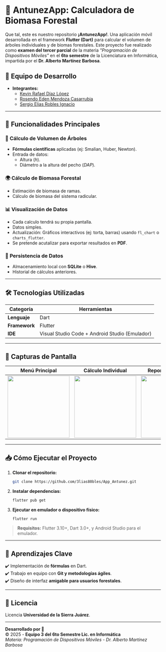 # 🌳 **AntunezApp: Calculadora de Biomasa Forestal**  

Que tal, este es nuestro repositorio **¡AntunezApp!**. Una aplicación móvil desarrollada en el framework **Flutter (Dart)** para calcular el volumen de árboles individuales y de biomas forestales. Este proyecto fue realizado como **examen del tercer parcial** de la materia *"Programación de Dispositivos Móviles"* en el **6to semestre** de la Licenciatura en Informática, impartida por el **Dr. Alberto Martínez Barbosa**.  

## 📌 **Equipo de Desarrollo**  
- **Integrantes:**  
  - [Kevin Rafael Díaz López](https://github.com/RafaelDiaz01)  
  - [Rosendo Eden Mendoza Casarrubia](https://github.com/EdenMCa)  
  - [Sergio Elias Robles Ignacio](https://github.com/3lias80bles)  

---

## 🚀 **Funcionalidades Principales**  

### 🌲 **Cálculo de Volumen de Árboles**  
- **Fórmulas científicas** aplicadas (ej: Smalian, Huber, Newton).  
- Entrada de datos:  
  - Altura (*h*).  
  - Diámetro a la altura del pecho (*DAP*).   

### 🌍 **Cálculo de Biomasa Forestal**  
- Estimación de biomasa de ramas.  
- Cálculo de biomasa del sistema radicular.  

### 📊 **Visualización de Datos**  
- Cada calculo tendrá su propia pantalla.
- Datos simples.
- Actualización: Gráficos interactivos (ej: torta, barras) usando `fl_chart` o `charts_flutter`.  
- Se pretende acutalizar para exportar resultados en **PDF**.  

### 🔄 **Persistencia de Datos**  
- Almacenamiento local con **SQLite** o **Hive**.  
- Historial de cálculos anteriores.  

---

## 🛠️ **Tecnologías Utilizadas**  

| Categoría       | Herramientas |  
|----------------|-------------|  
| **Lenguaje**   | Dart |  
| **Framework**  | Flutter |  
| **IDE**        | Visual Studio Code + Android Studio (Emulador) |  

---

## 📸 **Capturas de Pantalla**  

| **Menú Principal** | **Cálculo Individual** | **Reporte de Biomasa** |  
|--------------------|------------------------|------------------------|  
| <img src="screenshots/home.png" width="200"> | <img src="screenshots/tree_calc.png" width="200"> | <img src="screenshots/biomass_report.png" width="200"> |  

---

## 📥 **Cómo Ejecutar el Proyecto**  

1. **Clonar el repositorio:**  
   ```bash  
   git clone https://github.com/3lias80bles/App_Antunez.git  
   ```  
2. **Instalar dependencias:**  
   ```bash  
   flutter pub get  
   ```  
3. **Ejecutar en emulador o dispositivo físico:**  
   ```bash  
   flutter run  
   ```  

> **Requisitos:** Flutter 3.10+, Dart 3.0+, y Android Studio para el emulador.  

---

## 🌟 **Aprendizajes Clave**  
✔️ Implementación de **fórmulas** en Dart.    
✔️ Trabajo en equipo con **Git y metodologías ágiles**.   
✔️ Diseño de interfaz **amigable para usuarios forestales**.  

---

## 📜 **Licencia**  
Licencia **Universidad de la Sierra Juárez**. 

---  

**Desarrollado por 🌱**  
© 2025 - **Equipo 3 del 6to Semestre Lic. en Informática**  
*Materia: Programación de Dispositivos Móviles - Dr. Alberto Martínez Barbosa*  
